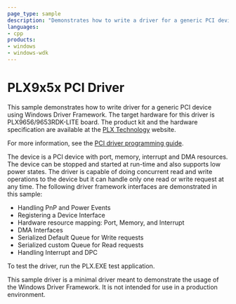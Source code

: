 ```yaml
---
page_type: sample
description: "Demonstrates how to write a driver for a generic PCI device using Windows Driver Frameworks (WDF)."
languages:
- cpp
products:
- windows
- windows-wdk
---
```


# PLX9x5x PCI Driver

This sample demonstrates how to write driver for a generic PCI device using Windows Driver Framework. The target hardware for this driver is PLX9656/9653RDK-LITE board. The product kit and the hardware specification are available at the [PLX Technology](https://www.plxtech.com) website.

For more information, see the [PCI driver programming guide](https://docs.microsoft.com/windows-hardware/drivers/pci/).

The device is a PCI device with port, memory, interrupt and DMA resources. The device can be stopped and started at run-time and also supports low power states. The driver is capable of doing concurrent read and write operations to the device but it can handle only one read or write request at any time. The following driver framework interfaces are demonstrated in this sample:

- Handling PnP and Power Events
- Registering a Device Interface
- Hardware resource mapping: Port, Memory, and Interrupt
- DMA Interfaces
- Serialized Default Queue for Write requests
- Serialized custom Queue for Read requests
- Handling Interrupt and DPC

To test the driver, run the PLX.EXE test application.

This sample driver is a minimal driver meant to demonstrate the usage of the Windows Driver Framework. It is not intended for use in a production environment.

